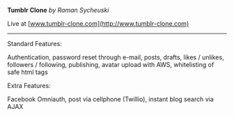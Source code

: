 **Tumblr Clone** _by Raman Sycheuski_

Live at [www.tumblr-clone.com](http://www.tumblr-clone.com)

---

Standard Features:

Authentication, password reset through e-mail, posts, drafts, likes / unlikes, followers / following, publishing, avatar upload with AWS, whitelisting of safe html tags

Extra Features:

Facebook Omniauth, post via cellphone (Twillio), instant blog search via AJAX